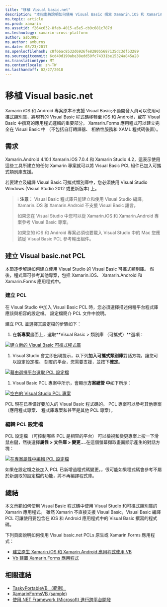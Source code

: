 ```yaml
---
title: "移植 Visual basic.net"
description: "本指南將說明如何使用 Visual Basic 撰寫 Xamarin.iOS 和 Xamarin.Android 為目標的方案中可用的可攜式類別程式庫 (PCL) 專案。"
ms.topic: article
ms.prod: xamarin
ms.assetid: f264c632-8feb-4015-a5e5-cb9c681c787d
ms.technology: xamarin-cross-platform
author: asb3993
ms.author: amburns
ms.date: 03/23/2017
ms.openlocfilehash: c8f66ac8532d6926fe8280b5687135dc3df53289
ms.sourcegitcommit: 6cd40d190abe38edd50fc74331be15324a845a28
ms.translationtype: MT
ms.contentlocale: zh-TW
ms.lasthandoff: 02/27/2018
---
```

# <a name="portable-visual-basicnet"></a>移植 Visual basic.net

Xamarin iOS 和 Android 專案原本不支援 Visual Basic;不過開發人員可以使用可攜式類別庫，將現有的 Visual Basic 程式碼移轉至 iOS 和 Android，或在 Visual Basic 中撰寫的應用程式邏輯的重要部分。 Xamarin.Forms 應用程式可以建立完全在 Visual Basic 中 （不包括自訂轉譯器、 相依性服務和 XAML 程式碼後置）。

## <a name="requirements"></a>需求

Xamarin.Android 4.10.1 Xamarin.iOS 7.0.4 和 Xamarin Studio 4.2，這表示使用這些工具所建立的任何 Xamarin 專案就可以將 Visual Basic PCL 組件已加入可攜式類別庫支援。

若要建立及編譯 Visual Basic 可攜式類別庫中，您必須使用 Visual Studio Windows (Visual Studio 2012 或更新版本) 上。

> ℹ️ **注意：** Visual Basic 程式庫只能建立和使用 Visual Studio 編譯。 Xamarin.iOS 和 Xamarin.Android 不支援 Visual Basic 語言。
>
> 如果您在 Visual Studio 中您可以從 Xamarin.iOS 和 Xamarin.Android 專案參考 Visual Basic 專案。
>
> 如果您的 iOS 和 Android 專案必須也要載入 Visual Studio 中的 Mac 您應該從 Visual Basic PCL 參考輸出組件。


## <a name="creating-a-visual-basicnet-pcl"></a>建立 Visual basic.net PCL

本節逐步解說如何建立使用 Visual Studio 的 Visual Basic 可攜式類別庫。
然後，程式庫可參考其他專案，包括 Xamarin.iOS、 Xamarin.Android 和 Xamarin.Forms 應用程式中。

### <a name="creating-a-pcl"></a>建立 PCL

在 Visual Studio 中加入 Visual Basic PCL 時，您必須選擇描述何種平台程式庫應該與相容的設定檔。 設定檔簡介 PCL 文件中說明。

建立 PCL 並選擇其設定檔的步驟如下：

1.  在**新專案**畫面上，選取**Visual Basic > 類別庫 （可攜式）**選項：

  [ ![](images/image1-sml.png "建立新的 Visual Basic 可攜式程式庫")](images/image1.png)

1.  Visual Studio 會立即出現提示，以下列**加入可攜式類別庫**對話方塊，讓您可以設定設定檔。 刻度的平台，您需要支援，並按下**確定**。

  [ ![](images/image2-sml.png "藉由選擇平台選取 PCL 設定檔")](images/image2.png)

1.  Visual Basic PCL 專案中所示，會顯示**方案總管 中**如下所示：

  [ ![](images/image3-sml.png "空白的 Visual Studio PCL 專案")](images/image3.png)


PCL 現在已準備好要加入的 Visual Basic 程式碼的。 PCL 專案可以參考其他專案 （應用程式專案、 程式庫專案和甚至是其他 PCL 專案）。

### <a name="editing-the-pcl-profile"></a>編輯 PCL 設定檔

PCL 設定檔 （可控制哪些 PCL 是相容的平台） 可以檢視和變更專案上按一下滑鼠右鍵，然後選擇**屬性 > 文件庫 > 變更...**.在這個螢幕擷取畫面顯示產生的對話方塊：

 [ ![](images/image4-sml.png "在專案屬性中編輯 PCL 設定檔")](images/image4.png)

如果在設定檔之後加入 PCL 已新增過程式碼變更，，很可能如果程式碼會參考不屬於新選取的設定檔的功能，將不再編譯程式庫。


## <a name="summary"></a>總結

本文示範如何使用 Visual Basic 程式碼中使用 Visual Studio 和可攜式類別庫的 Xamarin 應用程式。 雖然 Xamarin 不直接支援 Visual Basic，Visual Basic 編譯 PCL 可讓使用要包含在 iOS 和 Android 應用程式中的 Visual Basic 撰寫的程式碼。

下列頁面說明如何使用 Visual basic.net PCLs 原生或 Xamarin.Forms 應用程式：

- [建立原生 Xamarin.iOS 和 Xamarin.Android 應用程式使用 VB](native-apps.md)
- [Vb 建置 Xamarin.Forms 應用程式](xamarin-forms.md)


## <a name="related-links"></a>相關連結

- [TaskyPortableVB （範例）](https://github.com/xamarin/mobile-samples/tree/master/VisualBasic/TaskyPortableVB)
- [XamarinFormsVB (sample)](https://github.com/xamarin/mobile-samples/tree/master/VisualBasic/XamarinFormsVB)
- [使用.NET Framework (Microsoft) 進行跨平台開發](http://msdn.microsoft.com/en-us/library/gg597391(v=vs.110).aspx)